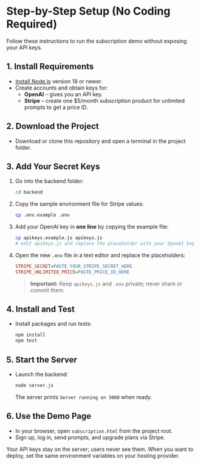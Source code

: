 # Step-by-Step Setup (No Coding Required)

Follow these instructions to run the subscription demo without exposing your API keys.

## 1. Install Requirements
- [Install Node.js](https://nodejs.org/) version 18 or newer.
- Create accounts and obtain keys for:
  - **OpenAI** – gives you an API key.
  - **Stripe** – create one $5/month subscription product for unlimited prompts to get a price ID.

## 2. Download the Project
- Download or clone this repository and open a terminal in the project folder.

## 3. Add Your Secret Keys
1. Go into the backend folder:
   ```bash
   cd backend
   ```
2. Copy the sample environment file for Stripe values:
   ```bash
   cp .env.example .env
   ```
3. Add your OpenAI key in **one line** by copying the example file:
   ```bash
   cp apikeys.example.js apikeys.js
   # edit apikeys.js and replace the placeholder with your OpenAI key
   ```
4. Open the new `.env` file in a text editor and replace the placeholders:
   ```ini
   STRIPE_SECRET=PASTE_YOUR_STRIPE_SECRET_HERE
   STRIPE_UNLIMITED_PRICE=PASTE_PRICE_ID_HERE
   ```
   > **Important:** Keep `apikeys.js` and `.env` private; never share or commit them.

## 4. Install and Test
- Install packages and run tests:
  ```bash
  npm install
  npm test
  ```

## 5. Start the Server
- Launch the backend:
  ```bash
  node server.js
  ```
  The server prints `Server running on 3000` when ready.

## 6. Use the Demo Page
- In your browser, open `subscription.html` from the project root.
- Sign up, log in, send prompts, and upgrade plans via Stripe.

Your API keys stay on the server; users never see them. When you want to deploy, set the same environment variables on your hosting provider.
